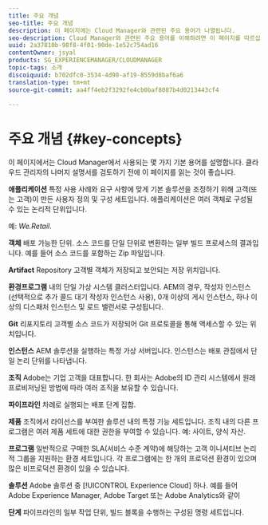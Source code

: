 ```yaml
---
title: 주요 개념
seo-title: 주요 개념
description: 이 페이지에는 Cloud Manager와 관련된 주요 용어가 나열됩니다.
seo-description: Cloud Manager와 관련된 주요 용어를 이해하려면 이 페이지를 따르십시오.
uuid: 2a37810b-98f8-4f01-90de-1e52c754ad16
contentOwner: jsyal
products: SG_EXPERIENCEMANAGER/CLOUDMANAGER
topic-tags: 소개
discoiquuid: b702dfc0-3534-4d90-af19-8559d8baf6a6
translation-type: tm+mt
source-git-commit: aa4ff4eb2f3292fe4cb0baf8087b4d0213443cf4

---
```



# 주요 개념 {#key-concepts}

이 페이지에서는 Cloud Manager에서 사용되는 몇 가지 기본 용어를 설명합니다. 클라우드 관리자의 나머지 설명서를 검토하기 전에 이 페이지를 읽는 것이 좋습니다.

**애플리케이션** 특정 사용 사례와 요구 사항에 맞게 기본 솔루션을 조정하기 위해 고객(또는 고객)이 만든 사용자 정의 및 구성 세트입니다. 애플리케이션은 여러 객체로 구성될 수 있는 논리적 단위입니다.

예: *We.Retail*.

**객체** 배포 가능한 단위. 소스 코드를 단일 단위로 변환하는 일부 빌드 프로세스의 결과입니다. 예를 들어 소스 코드를 포함하는 Zip 파일입니다.

**Artifact** Repository 고객별 객체가 저장되고 보안되는 저장 위치입니다.

**환경프로그램** 내의 단일 가상 시스템 클러스터입니다. AEM의 경우, 작성자 인스턴스(선택적으로 추가 콜드 대기 작성자 인스턴스 사용), 0개 이상의 게시 인스턴스, 하나 이상의 디스패처 인스턴스 및 로드 밸런서로 구성됩니다.

**Git** 리포지토리 고객별 소스 코드가 저장되어 Git 프로토콜을 통해 액세스할 수 있는 위치입니다.

**인스턴스** AEM 솔루션을 실행하는 특정 가상 서버입니다. 인스턴스는 배포 관점에서 단일 논리 단위를 나타냅니다.

**조직** Adobe는 기업 고객을 대표합니다. 한 회사는 Adobe의 ID 관리 시스템에서 원래 프로비저닝된 방법에 따라 여러 조직을 보유할 수 있습니다.

**파이프라인** 차례로 실행되는 배포 단계 집합.

**제품** 조직에서 라이선스를 부여한 솔루션 내의 특정 기능 세트입니다. 조직 내의 다른 프로그램은 여러 제품 세트에 대한 권한을 부여할 수 있습니다. 예: 사이트, 양식 자산.

**프로그램** 일반적으로 구매한 SLA(서비스 수준 계약)에 해당하는 고객 이니셔티브 논리적 그룹을 지원하는 환경 세트입니다. 각 프로그램에는 한 개의 프로덕션 환경이 있으며 많은 비프로덕션 환경이 있을 수 있습니다.

**솔루션** Adobe 솔루션 중 [!UICONTROL Experience Cloud] 하나. 예를 들어 Adobe Experience Manager, Adobe Target 또는 Adobe Analytics와 같이

**단계** 파이프라인의 일부 작업 단위, 빌드 블록을 수행하는 구성된 명령 세트입니다.
